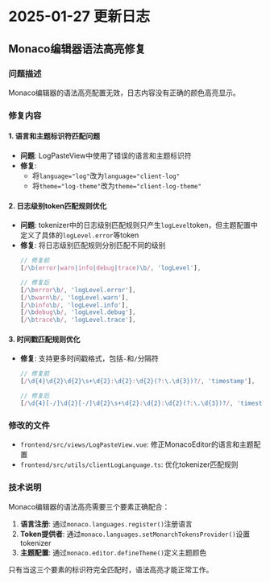 # 2025-01-27 更新日志

## Monaco编辑器语法高亮修复

### 问题描述
Monaco编辑器的语法高亮配置无效，日志内容没有正确的颜色高亮显示。

### 修复内容

#### 1. 语言和主题标识符匹配问题
- **问题**: LogPasteView中使用了错误的语言和主题标识符
- **修复**: 
  - 将`language="log"`改为`language="client-log"`
  - 将`theme="log-theme"`改为`theme="client-log-theme"`

#### 2. 日志级别token匹配规则优化
- **问题**: tokenizer中的日志级别匹配规则只产生`logLevel`token，但主题配置中定义了具体的`logLevel.error`等token
- **修复**: 将日志级别匹配规则分别匹配不同的级别
  ```typescript
  // 修复前
  [/\b(error|warn|info|debug|trace)\b/, 'logLevel'],
  
  // 修复后
  [/\berror\b/, 'logLevel.error'],
  [/\bwarn\b/, 'logLevel.warn'],
  [/\binfo\b/, 'logLevel.info'],
  [/\bdebug\b/, 'logLevel.debug'],
  [/\btrace\b/, 'logLevel.trace'],
  ```

#### 3. 时间戳匹配规则优化
- **修复**: 支持更多时间戳格式，包括`-`和`/`分隔符
  ```typescript
  // 修复前
  [/\d{4}\d{2}\d{2}\s+\d{2}:\d{2}:\d{2}(?:\.\d{3})?/, 'timestamp'],
  
  // 修复后
  [/\d{4}[-/]\d{2}[-/]\d{2}\s+\d{2}:\d{2}:\d{2}(?:\.\d{3})?/, 'timestamp'],
  ```

### 修改的文件
- `frontend/src/views/LogPasteView.vue`: 修正MonacoEditor的语言和主题配置
- `frontend/src/utils/clientLogLanguage.ts`: 优化tokenizer匹配规则

### 技术说明
Monaco编辑器的语法高亮需要三个要素正确配合：
1. **语言注册**: 通过`monaco.languages.register()`注册语言
2. **Token提供者**: 通过`monaco.languages.setMonarchTokensProvider()`设置tokenizer
3. **主题配置**: 通过`monaco.editor.defineTheme()`定义主题颜色

只有当这三个要素的标识符完全匹配时，语法高亮才能正常工作。 